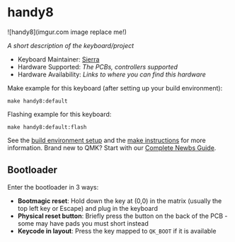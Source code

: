 # handy8

![handy8](imgur.com image replace me!)

*A short description of the keyboard/project*

* Keyboard Maintainer: [Sierra](https://github.com/Cheena_gb)
* Hardware Supported: *The PCBs, controllers supported*
* Hardware Availability: *Links to where you can find this hardware*

Make example for this keyboard (after setting up your build environment):

    make handy8:default

Flashing example for this keyboard:

    make handy8:default:flash

See the [build environment setup](https://docs.qmk.fm/#/getting_started_build_tools) and the [make instructions](https://docs.qmk.fm/#/getting_started_make_guide) for more information. Brand new to QMK? Start with our [Complete Newbs Guide](https://docs.qmk.fm/#/newbs).

## Bootloader

Enter the bootloader in 3 ways:

* **Bootmagic reset**: Hold down the key at (0,0) in the matrix (usually the top left key or Escape) and plug in the keyboard
* **Physical reset button**: Briefly press the button on the back of the PCB - some may have pads you must short instead
* **Keycode in layout**: Press the key mapped to `QK_BOOT` if it is available
